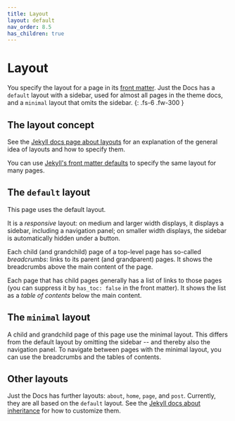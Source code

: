 ```yaml
---
title: Layout
layout: default
nav_order: 8.5
has_children: true
---
```


# Layout

You specify the layout for a page in its [front matter]. Just the Docs has a `default` layout with a sidebar, used for almost all pages in the theme docs, and a `minimal` layout that omits the sidebar.
{: .fs-6 .fw-300 }

## The layout concept

See the [Jekyll docs page about layouts] for an explanation of the general idea of layouts and how to specify them.

You can use [Jekyll's front matter defaults] to specify the same layout for many pages.

## The `default` layout

This page uses the default layout.

It is a *responsive* layout: on medium and larger width displays, it displays a sidebar, including a navigation panel; on smaller width displays, the sidebar is automatically hidden under a button.

Each child (and grandchild) page of a top-level page has so-called *breadcrumbs*: links to its parent (and grandparent) pages. It shows the breadcrumbs above the main content of the page.

Each page that has child pages generally has a list of links to those pages (you can suppress it by `has_toc: false` in the front matter). It shows the list as a *table of contents* below the main content.

## The `minimal` layout

A child and grandchild page of this page use the minimal layout. This differs from the default layout by omitting the sidebar -- and thereby also the navigation panel. To navigate between pages with the minimal layout, you can use the breadcrumbs and the tables of contents.

## Other layouts

Just the Docs has further layouts: `about`, `home`, `page`, and `post`. Currently, they are all based on the `default` layout. See the [Jekyll docs about inheritance] for how to customize them.

[front matter]: https://jekyllrb.com/docs/front-matter/ "Jekyll docs about front matter"
[Jekyll docs page about layouts]: https://jekyllrb.com/docs/layouts/ "Jekyll docs about layouts"
[Jekyll's front matter defaults]: https://jekyllrb.com/docs/configuration/front-matter-defaults/ "Jekyll docs about front matter defaults"
[Jekyll docs about inheritance]: https://jekyllrb.com/docs/layouts/#inheritance "Jekyll docs about inheritance"
